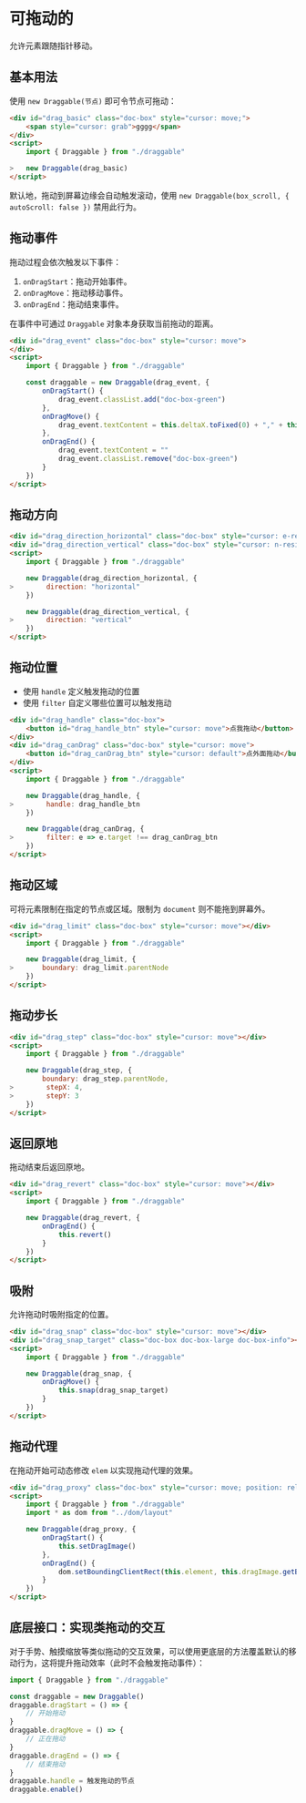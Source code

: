 # 可拖动的
允许元素跟随指针移动。

## 基本用法
使用 `new Draggable(节点)` 即可令节点可拖动：
```html demo open
<div id="drag_basic" class="doc-box" style="cursor: move;">
	<span style="cursor: grab">gggg</span>
</div>
<script>
	import { Draggable } from "./draggable"

>	new Draggable(drag_basic)
</script>
```
默认地，拖动到屏幕边缘会自动触发滚动，使用 `new Draggable(box_scroll, { autoScroll: false })` 禁用此行为。

## 拖动事件
拖动过程会依次触发以下事件：
1. `onDragStart`：拖动开始事件。
2. `onDragMove`：拖动移动事件。
3. `onDragEnd`：拖动结束事件。

在事件中可通过 `Draggable` 对象本身获取当前拖动的距离。

```html demo
<div id="drag_event" class="doc-box" style="cursor: move">
</div>
<script>
	import { Draggable } from "./draggable"

	const draggable = new Draggable(drag_event, {
		onDragStart() {
			drag_event.classList.add("doc-box-green")
		},
		onDragMove() {
			drag_event.textContent = this.deltaX.toFixed(0) + "," + this.deltaY.toFixed(0)
		},
		onDragEnd() {
			drag_event.textContent = ""
			drag_event.classList.remove("doc-box-green")
		}
	})
</script>
```

## 拖动方向
```html demo
<div id="drag_direction_horizontal" class="doc-box" style="cursor: e-resize"></div>
<div id="drag_direction_vertical" class="doc-box" style="cursor: n-resize"></div>
<script>
	import { Draggable } from "./draggable"

	new Draggable(drag_direction_horizontal, {
>        direction: "horizontal"
	})

	new Draggable(drag_direction_vertical, {
>        direction: "vertical"
	})
</script>
```

## 拖动位置
- 使用 `handle` 定义触发拖动的位置
- 使用 `filter` 自定义哪些位置可以触发拖动
```html demo
<div id="drag_handle" class="doc-box">
	<button id="drag_handle_btn" style="cursor: move">点我拖动</button>
</div>
<div id="drag_canDrag" class="doc-box" style="cursor: move">
	<button id="drag_canDrag_btn" style="cursor: default">点外面拖动</button>
</div>
<script>
	import { Draggable } from "./draggable"

	new Draggable(drag_handle, {
>        handle: drag_handle_btn
	})

	new Draggable(drag_canDrag, {
>        filter: e => e.target !== drag_canDrag_btn
	})
</script>
```

## 拖动区域
可将元素限制在指定的节点或区域。限制为 `document` 则不能拖到屏幕外。
```html demo
<div id="drag_limit" class="doc-box" style="cursor: move"></div>
<script>
	import { Draggable } from "./draggable"

	new Draggable(drag_limit, {
>		boundary: drag_limit.parentNode
	})
</script>
```

## 拖动步长
```html demo
<div id="drag_step" class="doc-box" style="cursor: move"></div>
<script>
	import { Draggable } from "./draggable"

	new Draggable(drag_step, {
		boundary: drag_step.parentNode,
>        stepX: 4,
>        stepY: 3
	})
</script>
```

## 返回原地
拖动结束后返回原地。
```html demo
<div id="drag_revert" class="doc-box" style="cursor: move"></div>
<script>
	import { Draggable } from "./draggable"

	new Draggable(drag_revert, {
		onDragEnd() {
			this.revert()
		}
	})
</script>
```

## 吸附
允许拖动时吸附指定的位置。
```html demo
<div id="drag_snap" class="doc-box" style="cursor: move"></div>
<div id="drag_snap_target" class="doc-box doc-box-large doc-box-info"></div>
<script>
	import { Draggable } from "./draggable"

	new Draggable(drag_snap, {
		onDragMove() {
			this.snap(drag_snap_target)
		}
	})
</script>
```

## 拖动代理
在拖动开始可动态修改 `elem` 以实现拖动代理的效果。
```html demo
<div id="drag_proxy" class="doc-box" style="cursor: move; position: relative;"></div>
<script>
	import { Draggable } from "./draggable"
	import * as dom from "../dom/layout"

	new Draggable(drag_proxy, {
		onDragStart() {
			this.setDragImage()
		},
		onDragEnd() {
			dom.setBoundingClientRect(this.element, this.dragImage.getBoundingClientRect())
		}
	})
</script>
```

## 底层接口：实现类拖动的交互
对于手势、触摸缩放等类似拖动的交互效果，可以使用更底层的方法覆盖默认的移动行为，这将提升拖动效率（此时不会触发拖动事件）：
```jsx
import { Draggable } from "./draggable"

const draggable = new Draggable()
draggable.dragStart = () => {
	// 开始拖动
}
draggable.dragMove = () => {
	// 正在拖动
}
draggable.dragEnd = () => {
	// 结束拖动
}
draggable.handle = 触发拖动的节点
draggable.enable()
```